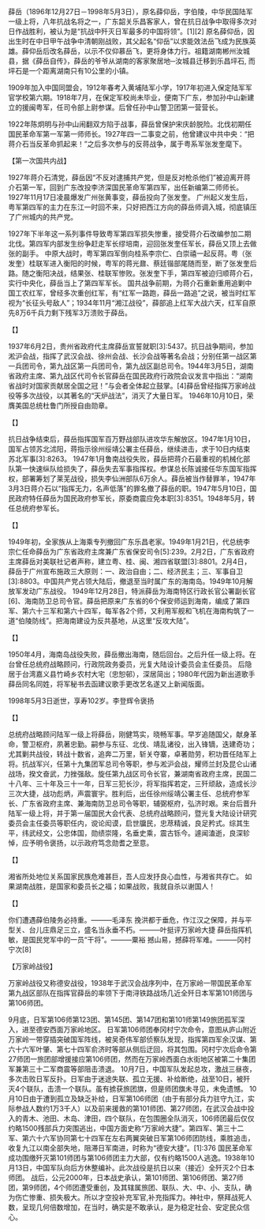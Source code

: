 

薛岳（1896年12月27日－1998年5月3日），原名薛仰岳，字伯陵，中华民国陆军一级上将，八年抗战名将之一，广东韶关乐昌客家人，曾在抗日战争中取得多次对日作战胜利，被认为是“抗战中歼灭日军最多的中国将领”。[1][2]
原名薛仰岳，因出生时在中日甲午战争中清朝刚战败，其父起名“仰岳”以求能效法岳飞成为民族英雄。薛仰岳后改名薛岳，以示不仅仰慕岳飞，更将身体力行。祖籍湖南郴州汝城县，据《薛岳自传》，薛岳的爷爷从湖南的客家聚居地─汝城县迁移到乐昌坪石, 而坪石是一个距离湖南只有10公里的小镇。



1909年加入中国同盟会，1912年春考入黄埔陆军小学，1917年初进入保定陆军军官学校第六期。1918年7月，在保定军校尚未毕业，便南下广东，参加孙中山新建立的援闽粤军，任司令部上尉参谋。后曾任孙中山警卫团第一营营长。

1922年陈炯明与孙中山闹翻双方陷于战事，薛岳曾保护宋庆龄脱险。北伐初期任国民革命军第一军第一师师长。1927年四一二事变之前，他曾建议中共中央：“把蒋介石当反革命抓起来！”之后多次参与的反蒋战争，属于粤系军张发奎麾下。

【第一次国共内战】

1927年蒋介石清党，薛岳因“不反对逮捕共产党，但是反对枪杀他们”被迫离开蒋介石第一军，回到广东改投李济深国民革命军第四军，出任新编第二师师长。1927年11月17日凌晨爆发广州张黄事变，薛岳投向了张发奎。
广州起义发生后，粤军第四军的主力在东江一时回不来，只好把西江方向的薛岳师调入城，彻底镇压了广州城内的共产党。

1927年下半年这一系列事件导致粤军第四军损失惨重，接受蒋介石改编参加二期北伐。第四军内部发生纷争赶走军长缪培南，迎回张发奎任军长，薛岳又顶上去做张的副手。
中原大战时，粤军第四军倒向桂系李宗仁、白崇禧一起反蒋。粤（张发奎）桂联军进入衡阳的时候，粤军的蒋光鼐、蔡廷锴部尾随而至，断了张发奎后路。随之衡阳决战，结果张、桂联军惨败。张发奎下手，第四军被迫归顺蒋介石，实行中央化，薛岳当上了第四军军长。
国共战争前期，为蒋介石重新重用追剿中国工农红军，曾经多次重创红军，有“红军一路跑，薛岳一路追”之说，被当时红军视为“长征头号敌人”；1934年11月“湘江战役”，薛部追上红军大战六天，红军自原先8万6千兵力剩下残军3万溃败于薛岳。

【】

1937年6月2日，贵州省政府代主席薛岳宣誓就职[3]:5437。抗日战争期间，参加淞沪会战，指挥了武汉会战、徐州会战、长沙会战等著名会战；分别任第一战区第一兵团司令，第九战区第一兵团司令，第九战区副总司令。1944年3月5日，湖南省政府主席、第九战区代司令长官薛岳在国民政府行政院会议发言中指出：“湖南省战时对国家贡献居全国之冠！”与会者全体起立鼓掌。[4]薛岳曾经指挥万家岭战役等多次战役，以其著名的“天炉战法”，消灭了大量日军。
1946年10月10日，荣膺美国总统杜鲁门所授自由勋章。

【】

抗日战争结束后，薛岳指挥国军百万野战部队进攻华东解放区。1947年1月10日，国军占领苏北沭阳，蒋指示徐州绥靖公署主任薛岳，继续进击，求于10日内结束苏北军事[3]:8263。
1947年1月鲁南战役失败，薛岳把蒋介石最重视的机械化部队第一快速纵队给损失了，薛岳失去军事指挥权。参谋总长陈诚接任华东国军指挥权，部署筹划了莱芜战役，损失李仙洲部队6万余人。薛岳被当作替罪羊，1947年3月3日蒋介石以“指挥无力，名声低落”的罪名撤了薛岳的职。1947年5月10日，国民政府特任薛岳为国民政府参军长，原委商震应免本职[3]:8351。1948年5月，转任总统府参军长。

【】

1949年初，全家族从上海乘专列撤回广东乐昌老家。1949年1月21日，代总统李宗仁任命薛岳为广东省政府主席兼广东省保安司令[5]:239。2月2日，广东省政府主席薛岳对美联社记者声称，建立粤、桂、闽、湘四省联盟[3]:8801。2月4日，薛岳于广州宣布施政三大原则：一、政治自由；二、经济民主；三、军事自卫[3]:8803。中国共产党占领大陆后，撤退至当时属广东的海南岛。1949年10月解放军发动广东战役。
1949年12月28日，特派薛岳为海南特区行政长官公署副长官[6]、海南防卫总司令官。薛岳把原来广东省的6个保安师运到海南，编成了第四军、第六十三军和第六十四军，每军各2个师，又利用军舰和飞机在海南构筑了一道“伯陵防线”。把海南建设为反共基地，从这里“反攻大陆”。

【】

1950年4月，海南岛战役失败，薛岳撤出海南，随后回台。之后升任一级上将。在台曾任总统府战略顾问，行政院政务委员，光复大陆设计委员会主任委员。
后隐居于台湾嘉义县竹崎乡农村大宅（忠恕邨），深居简出；1980年代因为新出道歌手薛岳同名同姓，将军秘书去函建议歌手更改艺名遂又上新闻版面。

1998年5月3日逝世，享寿102岁。李登辉令褒扬

【】

总统府战略顾问陆军一级上将薛岳，刚健笃实，晓畅军事。早岁追随国父，献身革命，警卫枢府，夙著忠勤。嗣参与东征、北伐、靖乱诸役，出入锋镝，迭建奇功；尤其剿共战役，转战十数省，追奔二万里，斩关夺寨，卓著勋劳，积功晋任陆军上将。抗战军兴，任第十九集团军总司令等职，参与淞沪会战，耀师兰封及昆仑山诸战场，揆文奋武，力挫强敌。旋任第九战区司令长官，兼湖南省政府主席，民国二十八年、三十年及三十一年，日军三犯长沙，将军指挥若定，三歼顽敌，造成长沙三次大捷，战功彪炳，声震寰宇。胜利后，出任徐州绥靖公署主任、总统府参军长、广东省政府主席、兼海南防卫总司令等职，辅弼枢府，弘济时艰。来台后晋升陆军一级上将，并于第一届国民大会代表、总统府战略顾问，暨光复大陆设计研究委员会主任委员等职任内，谠论闳谟，启世牖民，忠荩精诚，良足矜式。综其生平，纬武经文，公忠体国，勋绩崇隆，名垂史乘，震古铄今。遽闻溘逝，良深轸悼，应予明令褒扬，以示政府笃念勋耆之至意。	

【】

湘省所处地位关系国家民族危难甚巨，吾人应发抒良心血性，与湘省共存亡。
如果湖南战胜，是国家和委员长之福；如果战败，我就自杀以谢国人！

【】

你们遭遇薛伯陵务必持重。———毛泽东
挽洪都于垂危，作江汉之保障，并与平型关、台儿庄鼎足三立，盛名当永垂不朽。———叶挺评万家岭大捷
薛岳指挥机敏，是国民党军中的一员“干将”。———粟裕
撼山易，撼薛将军难。———冈村宁次[8]



【万家岭战役】

万家岭战役又称德安战役，1938年于武汉会战序列中，在万家岭一带国民革命军第九战区部队在指挥官薛岳的率领下于南浔铁路战场几近全歼日本军第101师团与第106师团。



9月底，日军第106师第123团、第145团、第147团和第101师第149旅团孤军深入，进至德安西面万家岭地区。
日军第106师团奉冈村宁次命令，意图从庐山附近万家岭一带穿插突破国军阵线，被吴奇伟军部侦察队发现，指挥第四军余汉谋、第六十六军叶肇、第七十四军俞济时等部从侧后迂回，将其包围。冈村宁次后命令第27师团一旅团部增援接应第106师团，然而在万家岭西面白水街地区被第二十集团军兼第三十二军商震等部阻击溃退。
10月7日，中国军队发起总攻，激战三昼夜，多次击败日军反扑。日军由于迷途失联、孤立无援、补给断绝，战至10日，被歼灭4个联队，击溃一个联队。虽有掳获旅团旗，但是师团旗未寻见，未免遗憾。
10月10日由于遭到孤立及缺乏补给，日军第106师团（由于有部分兵力驻守九江，实际参战人数约1万3千人）以及前来援救的第101师团、第27师团，在武汉会战中投入的青木、池田、木岛、津田，四个联队，在包围圈全队消灭，106师团最后仅仅约略1500残部兵力突围逃出，中国方面史称“万家岭大捷”。第四军、第三十二军、第六十六军协同第七十四军在左右两翼突破日军第106师团防线，乘胜追击，收复九江以南全部失地，阻滞日军南进，时称为“德安大捷”。[1]:376
国民革命军成功围缴歼灭第101师团与第106师团主力大部，仅有约略1500人逃逸。1938年10月13日，中国军队向后方休整编补。此次战役是抗日以来（接近）全歼灭2个日本师团。
战后，公元2000年，日本战史承认，第101师团、第106师团、第27师团，第9师团，4个师团遭受重创，及其辖属旅团、联队、大、中、小、支队，确为伤亡惨重、损失极大。所以才空投补充军官,补充指挥力。神社中，祭拜战死人数，呈现几何倍数增加，在当时，确实是不敢承认，是为稳定社会、安定民众信心。





